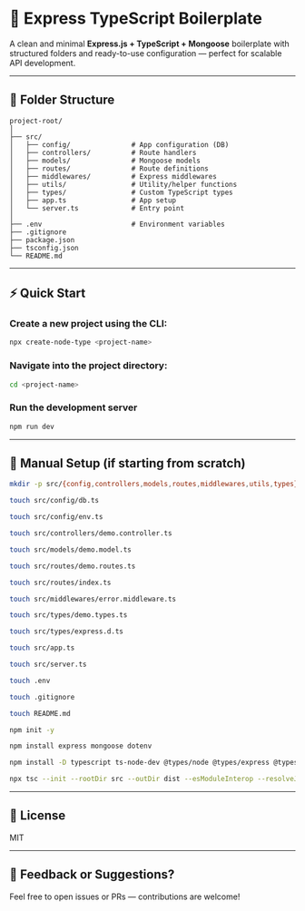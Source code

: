 # 🚀 Express TypeScript Boilerplate

A clean and minimal **Express.js + TypeScript + Mongoose** boilerplate with structured folders and ready-to-use configuration — perfect for scalable API development.

---

## 📁 Folder Structure

```
project-root/
│
├── src/
│   ├── config/               # App configuration (DB)
│   ├── controllers/          # Route handlers
│   ├── models/               # Mongoose models
│   ├── routes/               # Route definitions
│   ├── middlewares/          # Express middlewares
│   ├── utils/                # Utility/helper functions
│   ├── types/                # Custom TypeScript types
│   ├── app.ts                # App setup
│   └── server.ts             # Entry point
│
├── .env                      # Environment variables
├── .gitignore
├── package.json
├── tsconfig.json
└── README.md
```

---

## ⚡ Quick Start

### Create a new project using the CLI:

```bash
npx create-node-type <project-name>
```
### Navigate into the project directory:
```bash
cd <project-name>
```
### Run the development server

```bash
npm run dev
```

---

## 🔧 Manual Setup (if starting from scratch)

```bash
mkdir -p src/{config,controllers,models,routes,middlewares,utils,types}

touch src/config/db.ts

touch src/config/env.ts

touch src/controllers/demo.controller.ts

touch src/models/demo.model.ts

touch src/routes/demo.routes.ts

touch src/routes/index.ts

touch src/middlewares/error.middleware.ts

touch src/types/demo.types.ts

touch src/types/express.d.ts

touch src/app.ts

touch src/server.ts

touch .env

touch .gitignore

touch README.md

npm init -y

npm install express mongoose dotenv

npm install -D typescript ts-node-dev @types/node @types/express @types/mongoose nodemon

npx tsc --init --rootDir src --outDir dist --esModuleInterop --resolveJsonModule --strict
```

---

## 📄 License

MIT

---

## 💬 Feedback or Suggestions?

Feel free to open issues or PRs — contributions are welcome!
